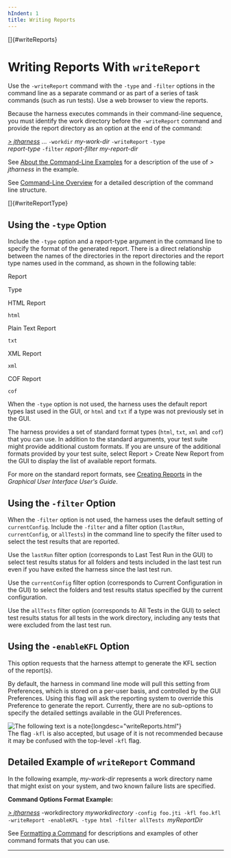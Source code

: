 ```yaml
---
hIndent: 1
title: Writing Reports
---
```


[]{#writeReports}

# Writing Reports With `writeReport`

Use the `-writeReport` command with the `-type` and `-filter` options in the command line as a
separate command or as part of a series of task commands (such as run tests). Use a web browser to
view the reports.

Because the harness executes commands in their command-line sequence, you must identify the work
directory before the `-writeReport` command and provide the report directory as an option at the end
of the command:

[*\> jtharness*](aboutExamples.html) \... `-workdir` *my-work-dir* `-writeReport` `-type`\
*report-type* `-filter` *report-filter* *my-report-dir*

See [About the Command-Line Examples](aboutExamples.html) for a description of the use of *\>
jtharness* in the example.

See [Command-Line Overview](commandLine.html) for a detailed description of the command line
structure.

[]{#writeReportType}

## Using the `-type` Option

Include the `-type` option and a report-type argument in the command line to specify the format of
the generated report. There is a direct relationship between the names of the directories in the
report directories and the report type names used in the command, as shown in the following table:

Report

Type

HTML Report

`html`

Plain Text Report

`txt`

XML Report

`xml`

COF Report

`cof`

When the `-type` option is not used, the harness uses the default report types last used in the GUI,
or `html` and `txt` if a type was not previously set in the GUI.

The harness provides a set of standard format types (`html`, `txt`, `xml` and `cof`) that you can
use. In addition to the standard arguments, your test suite might provide additional custom formats.
If you are unsure of the additional formats provided by your test suite, select Report \> Create New
Report from the GUI to display the list of available report formats.

For more on the standard report formats, see [Creating
Reports](../../default/report/newReports.html#CreateTestReport) in the *Graphical User Interface
User\'s Guide*.

## Using the `-filter` Option

When the `-filter` option is not used, the harness uses the default setting of `currentConfig`.
Include the `-filter` and a filter option (`lastRun`, `currentConfig`, or `allTests`) in the command
line to specify the filter used to select the test results that are reported.

Use the `lastRun` filter option (corresponds to Last Test Run in the GUI) to select test results
status for all folders and tests included in the last test run even if you have exited the harness
since the last test run.

Use the `currentConfig` filter option (corresponds to Current Configuration in the GUI) to select
the folders and test results status specified by the current configuration.

Use the `allTests` filter option (corresponds to All Tests in the GUI) to select test results status
for all tests in the work directory, including any tests that were excluded from the last test run.

## Using the `-enableKFL` Option

This option requests that the harness attempt to generate the KFL section of the report(s).

By default, the harness in command line mode will pull this setting from Preferences, which is
stored on a per-user basis, and controlled by the GUI Preferences. Using this flag will ask the
reporting system to override this Preference to generate the report. Currently, there are no
sub-options to specify the detailed settings available in the GUI Preferences.

![The following text is a note](../../images/hg_note.gif){longdesc="writeReports.html"}\
The flag `-kfl` is also accepted, but usage of it is not recommended because it may be confused with
the top-level `-kfl` flag.

## Detailed Example of `writeReport` Command

In the following example, *my-work-dir* represents a work directory name that might exist on your
system, and two known failure lists are specified.

**Command Options Format Example:**

[*\> jtharness*](aboutExamples.html) -workdirectory *myworkdirectory*
`-config foo.jti -kfl foo.kfl -writeReport -enableKFL -type html -filter allTests `*myReportDir*

See [Formatting a Command](formatCommands.html) for descriptions and examples of other command
formats that you can use.

----------------------------------------------------------------------------------------------------


